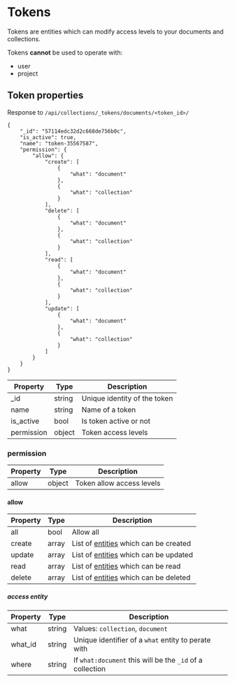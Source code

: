 # Tokens

Tokens are entities which can modify access levels to your documents and collections. 

Tokens **cannot** be used to operate with:
  
  * user
  * project

## Token properties

Response to `/api/collections/_tokens/documents/<token_id>/`

	{
	    "_id": "57114edc32d2c668de756b0c",
	    "is_active": true,
	    "name": "token-35567587",
	    "permission": {
	        "allow": {
	            "create": [
	                {
	                    "what": "document"
	                },
	                {
	                    "what": "collection"
	                }
	            ],
	            "delete": [
	                {
	                    "what": "document"
	                },
	                {
	                    "what": "collection"
	                }
	            ],
	            "read": [
	                {
	                    "what": "document"
	                },
	                {
	                    "what": "collection"
	                }
	            ],
	            "update": [
	                {
	                    "what": "document"
	                },
	                {
	                    "what": "collection"
	                }
	            ]
	        }
	    }
	}


Property     | Type          | Description
-------------|---------------|-------------
_id          | string        | Unique identity of the token
name         | string        | Name of a token
is_active    | bool          | Is token active or not
permission   | object        | Token access levels


### permission

Property     | Type          | Description
-------------|---------------|-------------
allow        | object        | Token allow access levels


#### allow

Property     | Type          | Description
-------------|---------------|-------------
all          | bool          | Allow all
create       | array         | List of [entities](/tokens/#access-entity) which can be created
update       | array         | List of [entities](/tokens/#access-entity) which can be updated
read         | array         | List of [entities](/tokens/#access-entity) which can be read
delete       | array         | List of [entities](/tokens/#access-entity) which can be deleted


##### access entity

Property     | Type          | Description
-------------|---------------|-------------
what         | string        | Values: `collection`, `document`
what_id      | string        | Unique identifier of a `what` entity to perate with
where        | string        | If `what:document` this will be the `_id` of a collection
